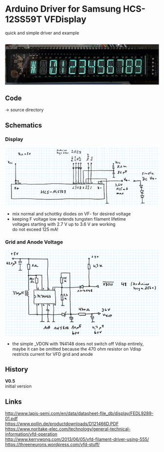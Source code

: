 # Arduino Driver for Samsung HCS-12SS59T VFDisplay
quick and simple driver and example

## 

![HCS-12SS59T in action](images/display.jpg)

## Code
-> source directory

## Schematics
### Display
![display schematics](images/schematics_display.png)

- mix normal and schottky diodes on VF- for desired voltage
- keeping F voltage low extends tungsten filament lifetime  
  voltages starting with 2.7 V up to 3.6 V are working  
  do not exceed 125 mA!

### Grid and Anode Voltage
![voltage schematics](images/schematics_voltage.png)

- the simple _VDON with 1N4148 does not switch off Vdisp entirely,  
  maybe it can be omitted because the 470 ohm resistor on Vdisp  
  restricts current for VFD grid and anode

## History
__V0.5__  
initial version

## Links
http://www.lapis-semi.com/en/data/datasheet-file_db/display/FEDL9289-01.pdf  
https://www.pollin.de/productdownloads/D121466D.PDF  
https://www.noritake-elec.com/technology/general-technical-information/vfd-operation  
http://www.kerrywong.com/2013/06/05/vfd-filament-driver-using-555/  
https://threeneurons.wordpress.com/vfd-stuff/  

